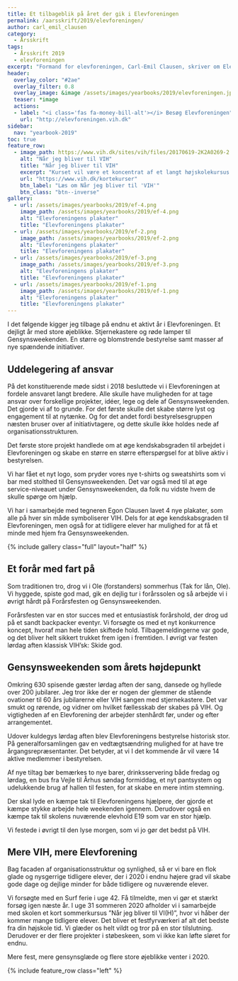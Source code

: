 ```yaml
---
title: Et tilbageblik på året der gik i Elevforeningen
permalink: /aarsskrift/2019/elevforeningen/
author: carl_emil_clausen
category:
  - Årsskrift
tags:
  - Årsskrift 2019
  - elevforeningen
excerpt: "Formand for elevforeningen, Carl-Emil Clausen, skriver om Elevforeningens aktiviteter i 2019 og deres fremtidige planer."
header:
  overlay_color: "#2ae"
  overlay_filter: 0.8
  overlay_image: &image /assets/images/yearbooks/2019/elevforeningen.jpeg
  teaser: *image
  actions:
  - label: "<i class='fas fa-money-bill-alt'></i> Besøg Elevforeningen"
    url: "http://elevforeningen.vih.dk"
sidebar:
  nav: "yearbook-2019"
toc: true
feature_row:
  - image_path: https://www.vih.dk/sites/vih/files/20170619-2K2A0269-2.JPG
    alt: "Når jeg bliver til VIH"
    title: "Når jeg bliver til VIH"
    excerpt: "Kurset vil være et koncentrat af et langt højskolekursus på VIH. Du kan vælge mellem tre forskellige linjer og følger dem hele ugen. I forbindelse med tilmeldingen noterer du i kommentarfeltet, hvilken linje du ønsker. Foruden linjetimerne vil du opleve en stor palet af almindelige højskolefag med diskussioner og debat samt en masse fælles aktiviteter, hvor fællesskabet, som er kendt fra højskolen vil være i højsædet. Kurset afvikles i samarbejde med Vejle Idrætshøjskoles elevforening."
    url: "https://www.vih.dk/kortekurser"
    btn_label: "Læs om Når jeg bliver til 'VIH'"
    btn_class: "btn--inverse"
gallery:
  - url: /assets/images/yearbooks/2019/ef-4.png
    image_path: /assets/images/yearbooks/2019/ef-4.png
    alt: "Elevforeningens plakater"
    title: "Elevforeningens plakater"
  - url: /assets/images/yearbooks/2019/ef-2.png
    image_path: /assets/images/yearbooks/2019/ef-2.png
    alt: "Elevforeningens plakater"
    title: "Elevforeningens plakater"
  - url: /assets/images/yearbooks/2019/ef-3.png
    image_path: /assets/images/yearbooks/2019/ef-3.png
    alt: "Elevforeningens plakater"
    title: "Elevforeningens plakater"
  - url: /assets/images/yearbooks/2019/ef-1.png
    image_path: /assets/images/yearbooks/2019/ef-1.png
    alt: "Elevforeningens plakater"
    title: "Elevforeningens plakater"
---
```


I det følgende kigger jeg tilbage på endnu et aktivt år i Elevforeningen. Et dejligt år med store øjeblikke. Stjernekastere og røde lamper til Gensynsweekenden. En større og blomstrende bestyrelse samt masser af nye spændende initiativer. 

## Uddelegering af ansvar

På det konstituerende møde sidst i 2018 besluttede vi i Elevforeningen at fordele ansvaret langt bredere. Alle skulle have muligheden for at tage ansvar over forskellige projekter, idéer, lege og dele af Gensynsweekenden. Det gjorde vi af to grunde. For det første skulle det skabe større lyst og engagement til at nytænke. Og for det andet fordi bestyrelsesgruppen næsten bruser over af initiativtagere, og dette skulle ikke holdes nede af organisationsstrukturen. 

Det første store projekt handlede om at øge kendskabsgraden til arbejdet i Elevforeningen og skabe en større en større efterspørgsel for at blive aktiv i bestyrelsen. 

Vi har fået et nyt logo, som pryder vores nye t-shirts og sweatshirts som vi bar med stolthed til Gensynsweekenden. Det var også med til at øge service-niveauet under Gensynsweekenden, da folk nu vidste hvem de skulle spørge om hjælp. 

Vi har i samarbejde med tegneren Egon Clausen lavet 4 nye plakater, som alle på hver sin måde symboliserer VIH. Dels for at øge kendskabsgraden til Elevforeningen, men også for at tidligere elever har mulighed for at få et minde med hjem fra Gensynsweekenden. 

{% include gallery class="full" layout="half" %}

## Et forår med fart på

Som traditionen tro, drog vi i Ole (forstanders) sommerhus (Tak for lån, Ole). Vi hyggede, spiste god mad, gik en dejlig tur i forårssolen og så arbejde vi i øvrigt hårdt på Forårsfesten og Gensynsweekenden.  

Forårsfesten var en stor succes med et entusiastisk forårshold, der drog ud på et sandt backpacker eventyr. Vi forsøgte os med et nyt konkurrence koncept, hvoraf man hele tiden skiftede hold. Tilbagemeldingerne var gode, og det bliver helt sikkert trukket frem igen i fremtiden. I øvrigt var festen lørdag aften klassisk VIH’sk: Skide god. 

## Gensynsweekenden som årets højdepunkt

Omkring 630 spisende gæster lørdag aften der sang, dansede og hyllede over 200 jubilarer. Jeg tror ikke der er nogen der glemmer de stående ovationer til 60 års jubilarerne eller VIH sangen med stjernekastere. Det var smukt og rørende, og vidner om hvilket fællesskab der skabes på VIH. Og vigtigheden af en Elevforening der arbejder stenhårdt før, under og efter arrangementet. 

Udover kuldegys lørdag aften blev Elevforeningens bestyrelse historisk stor. På generalforsamlingen gav en vedtægtsændring mulighed for at have tre årgangsrepræsentanter. Det betyder, at vi I det kommende år vil være 14 aktive medlemmer i bestyrelsen. 

Af nye tiltag bør bemærkes to nye barer, drinksservering både fredag og lørdag, en bus fra Vejle til Århus søndag formiddag, et nyt pantsystem og udelukkende brug af hallen til festen, for at skabe en mere intim stemning.

Der skal lyde en kæmpe tak til Elevforeningens hjælpere, der gjorde et kæmpe stykke arbejde hele weekenden igennem. Derudover også en kæmpe tak til skolens nuværende elevhold E19 som var en stor hjælp. 

Vi festede i øvrigt til den lyse morgen, som vi jo gør det bedst på VIH. 

## Mere VIH, mere Elevforening

Bag facaden af organisationsstruktur og synlighed, så er vi bare en flok glade og nysgerrige tidligere elever, der i 2020 i endnu højere grad vil skabe gode dage og dejlige minder for både tidligere og nuværende elever. 

Vi forsøgte med en Surf ferie i uge 42. Få tilmeldte, men vi gør et stærkt forsøg igen næste år. I uge 31 sommeren 2020 afholder vi i samarbejde med skolen et kort sommerkursus ”Når jeg bliver til VI(H)”, hvor vi håber der kommer mange tidligere elever. Det bliver et festfyrværkeri af alt det bedste fra din højskole tid. Vi glæder os helt vildt og tror på en stor tilslutning. Derudover er der flere projekter i støbeskeen, som vi ikke kan løfte sløret for endnu. 

Mere fest, mere gensynsglæde og flere store øjeblikke venter i 2020.

{% include feature_row class="left" %}